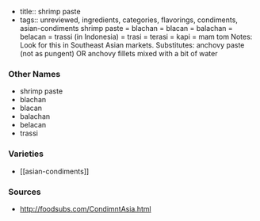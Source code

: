 - title:: shrimp paste
- tags:: unreviewed, ingredients, categories, flavorings, condiments, asian-condiments
shrimp paste = blachan = blacan = balachan = belacan = trassi (in Indonesia) = trasi = terasi = kapi = mam tom Notes: Look for this in Southeast Asian markets. Substitutes: anchovy paste (not as pungent) OR anchovy fillets mixed with a bit of water

### Other Names

* shrimp paste
* blachan
* blacan
* balachan
* belacan
* trassi

### Varieties

* [[asian-condiments]]

### Sources
* http://foodsubs.com/CondimntAsia.html
